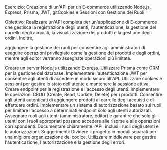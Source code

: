 Esercizio: Creazione di un'API per un E-commerce utilizzando Node.js, Express, Prisma, JWT, gitCookies e Sessioni con Gestione dei Ruoli
 
 
 Obiettivo:
 Realizzare un'API completa per un'applicazione di E-commerce che gestisca la
 registrazione degli utenti,
l'autenticazione,
la gestione del carrello degli acquisti,
la visualizzazione dei prodotti e 
la gestione degli ordini. Inoltre,

aggiungere la gestione dei ruoli per consentire agli
 amministratori di eseguire operazioni privilegiate come la gestione dei prodotti e degli ordini,
 mentre agli editor verranno assegnate operazioni più limitate.





 Creare un server Node.js utilizzando Express.
 Utilizzare Prisma come ORM per la gestione del database.
 Implementare l'autenticazione JWT per consentire agli utenti di accedere in modo sicuro
 all'API.
 Utilizzare cookies e sessioni per gestire lo stato dell'utente e mantenere la sessione attiva.
 Creare endpoint per la registrazione e l'accesso degli utenti.
 Implementare le operazioni CRUD (Create, Read, Update, Delete) per i prodotti.
 Consentire agli utenti autenticati di aggiungere prodotti al carrello degli acquisti e di
 effettuare ordini.
 Implementare un sistema di autorizzazione basato sui ruoli per limitare l'accesso a
 determinati endpoint solo agli utenti autorizzati.
 Assegnare ruoli agli utenti (amministratore, editor) e garantire che solo gli utenti con i ruoli
 appropriati possano accedere alle risorse e alle operazioni corrispondenti.
 Documentare chiaramente l'API, inclusi i ruoli degli utenti e le autorizzazioni.
 Suggerimenti:
 Dividere il progetto in moduli separati per una migliore organizzazione del codice.
 Utilizzare middleware per gestire l'autenticazione, l'autorizzazione e la gestione degli errori.